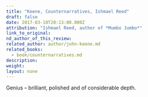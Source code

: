 ```yaml
---
title: "Keene, Counternarratives, Ishmael Reed"
draft: false
date: 2017-03-10T20:13:00.000Z
attribution: "Ishmael Reed, author of *Mumbo Jumbo*"
link_to_original:
nd_author_of_this_review:
related_author: author/john-keene.md
related_books:
  - book/counternarratives.md
description:
weight:
layout: none
---
```

Genius – brilliant, polished and of considerable depth.

